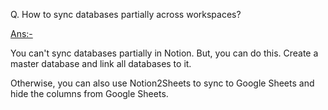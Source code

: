 Q. How to sync databases partially across workspaces?

<u>Ans:-</u>

You can't sync databases partially in Notion. But, you can do this.
Create a master database and link all databases to it.

Otherwise, you can also use Notion2Sheets to sync to Google Sheets and hide the columns from Google Sheets.